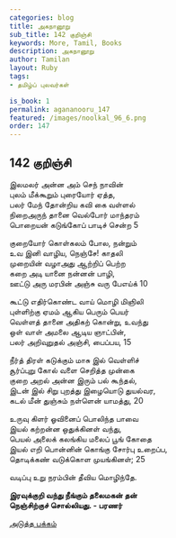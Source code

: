 ```yaml
---
categories: blog
title: அகநானூறு 
sub_title: 142 குறிஞ்சி
keywords: More, Tamil, Books
description: அகநானூறு 
author: Tamilan
layout: Ruby
tags:
- தமிழ்ப் புலவர்கள் 

is_book: 1
permalink: agananooru_147
featured: /images/noolkal_96_6.png
order: 147
---
```



## 142 குறிஞ்சி

இலமலர் அன்ன அம் செந் நாவின்  
புலம் மீக்கூறும் புரையோர் ஏத்த,  
பலர் மேந் தோன்றிய கவி கை வள்ளல்  
நிறைஅருந் தானை வெல்போர் மாந்தரம்  
பொறையன் கடுங்கோப் பாடிச் சென்ற 5

குறையோர் கொள்கலம் போல, நன்றும்  
உவ இனி வாழிய, நெஞ்சே! காதலி  
முறையின் வழாஅது ஆற்றிப் பெற்ற  
கறை அடி யானை நன்னன் பாழி,  
ஊட்டு அரு மரபின் அஞ்சு வரு பேஎய்க் 10

கூட்டு எதிர்கொண்ட வாய் மொழி மிஞிலி  
புள்ளிற்கு ஏமம் ஆகிய பெரும் பெயர்  
வெள்ளத் தானை அதிகற் கொன்று, உவந்து  
ஒள் வாள் அமலை ஆடிய ஞாட்பின்,  
பலர் அறிவுறுதல் அஞ்சி, பைப்பய, 15

நீர்த் திரள் கடுக்கும் மாசு இல் வெள்ளிச்  
சூர்ப்புறு கோல் வளை செறித்த முன்கை  
குறை அறல் அன்ன இரும் பல் கூந்தல்,  
இடன் இல் சிறு புறத்து இழையொடு துயல்வர,  
கடல் மீன் துஞ்சும் நள்ளென் யாமத்து, 20

உருவு கிளர் ஓவினைப் பொலிந்த பாவை  
இயல் கற்றன்ன ஒதுக்கினள் வந்து,  
பெயல் அலைக் கலங்கிய மலைப் பூங் கோதை  
இயல் எறி பொன்னின் கொங்கு சோர்பு உறைப்ப,  
தொடிக்கண் வடுக்கொள முயங்கினள்; 25

வடிப்பு உறு நரம்பின் தீவிய மொழிந்தே.

**இரவுக்குறி வந்து நீங்கும் தலைமகன் தன்  
நெஞ்சிற்குச் சொல்லியது. - பரணர்**

[அடுத்த பக்கம்](agananooru_148)